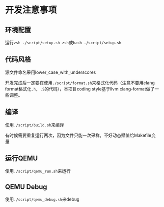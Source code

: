 # 开发注意事项

## 环境配置

运行`zsh ./script/setup.sh zsh`或`bash ./script/setup.sh`

## 代码风格

源文件命名采用lower_case_with_underscores

开发完成后一定要在使用`./script/format.sh`来格式化代码（注意不要用clang format格式化`.h, .S`的代码），本项目coding style基于llvm clang-format做了一些调整。

## 编译

使用`./script/build.sh`来编译

有时候需要重复运行两次，因为文件只能一次采样，不好动态赋值给Makefile变量

## 运行QEMU

使用`./script/qemu_run.sh`来运行

## QEMU Debug

使用`./script/qemu_debug.sh`来debug